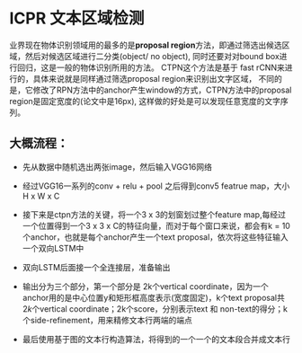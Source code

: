 # ICPR 文本区域检测

业界现在物体识别领域用的最多的是**proposal region**方法，即通过筛选出候选区域，然后对候选区域进行二分类(object/ no object), 同时还要对对bound box进行回归，这是一般的物体识别所用的方法。
CTPN这个方法是基于 fast rCNN来进行的，具体来说就是同样通过筛选proposal region来识别出文字区域， 不同的是，它修改了RPN方法中的anchor产生window的方式，CTPN方法中的proposal region是固定宽度的(论文中是16px), 这样做的好处是可以发现任意宽度的文字序列。


## 大概流程：
- 先从数据中随机选出两张image，然后输入VGG16网络
- 经过VGG16一系列的conv + relu + pool 之后得到conv5 featrue map，大小 H x W x C
- 接下来是ctpn方法的关键，将一个3 x 3的划窗划过整个feature map,每经过一个位置得到一个3 x 3 x C的特征向量，而对于每个窗口来说，都会有k = 10个anchor，也就是每个anchor产生一个text proposal，依次将这些特征输入一个双向LSTM中
- 双向LSTM后面接一个全连接层，准备输出
- 输出分为三个部分，第一个部分是 2k个vertical coordinate，因为一个anchor用的是中心位置y和矩形框高度表示(宽度固定)，k个text proposal共$2k$个vertical coordinate；2k个score，分别表示text 和 non-text的得分；k个side-refinement，用来精修文本行两端的端点


- 最后使用基于图的文本行构造算法，将得到的一个一个的文本段合并成文本行


 